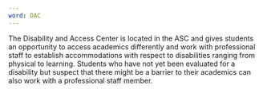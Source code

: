```yaml
---
word: DAC
---
```


  The Disability and Access Center is located in the ASC and gives students an opportunity to access academics differently and work with professional staff to establish accommodations with respect to disabilities ranging from physical to learning. Students who have not yet been evaluated for a disability but suspect that there might be a barrier to their academics can also work with a professional staff member.

